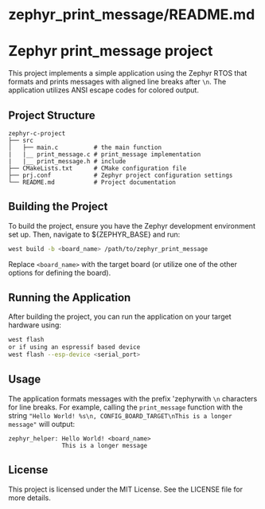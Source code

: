 # zephyr_print_message/README.md

# Zephyr print_message project

This project implements a simple application using the Zephyr RTOS that formats and prints messages with aligned line breaks after `\n`. The application utilizes ANSI escape codes for colored output.

## Project Structure

```
zephyr-c-project
├── src
│   ├── main.c          # the main function
|   |__ print_message.c # print_message implementation
|   |__ print_message.h # include
├── CMakeLists.txt      # CMake configuration file
├── prj.conf            # Zephyr project configuration settings
└── README.md           # Project documentation
```

## Building the Project

To build the project, ensure you have the Zephyr development environment set up. Then, navigate to ${ZEPHYR_BASE} and run:

```bash
west build -b <board_name> /path/to/zephyr_print_message
```

Replace `<board_name>` with the target board (or utilize one of the other options for defining the board).

## Running the Application

After building the project, you can run the application on your target hardware using:

```bash
west flash
or if using an espressif based device
west flash --esp-device <serial_port>
```

## Usage

The application formats messages with the prefix 'zephyrwith `\n` characters for line breaks. For example, calling the `print_message` function with the string `"Hello World! %s\n, CONFIG_BOARD_TARGET\nThis is a longer message"` will output:

```
zephyr_helper: Hello World! <board_name>
               This is a longer message
```

## License

This project is licensed under the MIT License. See the LICENSE file for more details.

